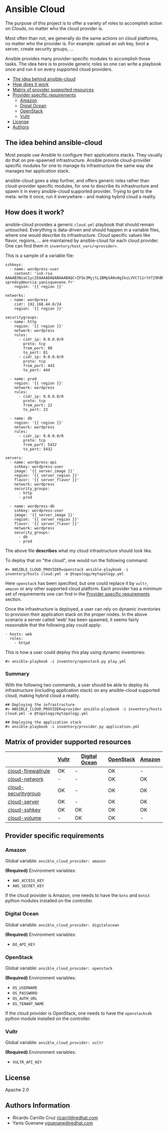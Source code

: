 # Ansible Cloud

The purpose of this project is to offer a variety of roles to accomplish action on Clouds, no matter who the cloud provider is.

Most often than not, we generally do the same actions on cloud platforms, no matter who the provider is. For example: upload an ssh key, boot a server, create security groups, ...

Ansible provides many provider-specific modules to accomplish those tasks. The idea here is to provide generic roles so one can write a playbook once and run it on every supported cloud providers.

- [The idea behind ansible-cloud](#the-idea-behind-ansible-cloud)
- [How does it work](#how-does-it-work)
- [Matrix of provider supported resources](#matrix-of-provider-supported-resources)
- [Provider specific requirements](#provider-specific-requirements)
  * [Amazon](#amazon)
  * [Digial Ocean](#digital-ocean)
  * [OpenStack](#openstack)
  * [Vultr](#vultr)
- [License](#license)
- [Authors](#authors-information)

## The idea behind ansible-cloud

Most people use Ansible to configure their applications stacks. They usually do that on pre-spawned infrastructure.
Ansible provide cloud-provider specific modules for one to manage its infrastructure the same way she manages her application stack.

ansible-cloud goes a step further, and offers generic roles rather than cloud-provider specific modules, for one to describe its infrastructure and spawn it in every ansible-cloud supported provider. Trying to get to the meta: write it once, run it everywhere - and making hybrid cloud a reality.

## How does it work?

ansible-cloud provides a generic `cloud.yml` playbook that should remain untouched. Everything is data-driven and should happen in a variable files, where one would describe its infrastructure. Cloud specific values like flavor, regions, ... are maintained by ansible-cloud for each cloud provider. One can find them in `inventory/host_vars/<provider>`.

This is a sample of a variable file:

```
sshkeys:
  - name: wordpress-user
    content: 'ssh-rsa AAAAB3NzaC1yc2EAAAADAQABAAABAQC+ZFQv3MyjtL1BMpSA0o0gIkzLVVC711rthT29hBNeORdNowQ7FSvVWUdAbTq00U7Xzak1ANIYLJyn+0r7olsdG4XEiUR0dqgC99kbT/QhY5mLe5lpl7JUjW9ctn00hNmt+TswpatCKWPNwdeAJT2ERynZaqPobENgvIq7jfOFWQIVew7qFeZygxsPVn36EUr2Cdq7Nb7U0XFXh3x1p0v0+MbL4tiJwPlMAGvFTKIMt+EaA+AsRIxiOo9CMk5ZuOl9pT8h5vNuEOcvS0qx4v44EAD2VOsCVCcrPNMcpuSzZP8dRTGU9wRREAWXngD0Zq9YJMH38VTxHiskoBw1NnPz spredzy@murcia.yanisguenane.fr'
    region: '{{ region }}'

networks:
  - name: wordpress
    cidr: 192.168.44.0/24
    region: '{{ region }}'

securitygroups:
  - name: http
    region: '{{ region }}'
    network: wordpress
    rules:
      - cidr_ip: 0.0.0.0/0
        proto: tcp
        from_port: 80
        to_port: 81
      - cidr_ip: 0.0.0.0/0
        proto: tcp
        from_port: 443
        to_port: 444

  - name: prod
    region: '{{ region }}'
    network: wordpress
    rules:
      - cidr_ip: 0.0.0.0/0
        proto: tcp
        from_port: 22
        to_port: 23

  - name: db
    region: '{{ region }}'
    network: wordpress
    rules:
      - cidr_ip: 0.0.0.0/0
        proto: tcp
        from_port: 5432
        to_port: 5432

servers:
  - name: wordpress-api
    sshkey: wordpress-user
    image: '{{ server_image }}'
    region: '{{ server_region }}'
    flavor: '{{ server_flavor }}'
    network: wordpress
    security_groups:
      - http
      - prod

  - name: wordpress-db
    sshkey: wordpress-user
    image: '{{ server_image }}'
    region: '{{ server_region }}'
    flavor: '{{ server_flavor }}'
    network: wordpress
    security_groups:
      - db
      - prod
```

The above file **describes** what my cloud infrastructure should look like.

To deploy that on "the cloud", one would run the following command:

```
#> ANSIBLE_CLOUD_PROVIDER=openstack ansible-playbook -i inventory/hosts cloud.yml -e @topology/mytopology.yml
```

Here `openstack` has been specified, but one could replace it by `vultr`, `amazon` or any other supported cloud platform.
Each provider has a minimum set of requirements one can find in the [Provider specific requirements](#provider-specific-requirements) section.

Once the infrastructure is deployed, a user can rely on dynamic inventories to provision their application stack on the proper nodes.
In the above scenario a server called 'web' has been spawned, it seems fairly reasonable that the following play could apply:

```
- hosts: web
  roles:
    - httpd
```

This is how a user could deploy this play using dynamic inventories:

```
#> ansible-playbook -i inventory/openstack.py play.yml
```

### Summary

With the following two commands, a user should be able to deploy its infrastructure (including application stack) on any ansible-cloud supported cloud,
making hybrid cloud a reality.

```
## Deploying the infrastructure
#> ANSIBLE_CLOUD_PROVIDER=provider ansible-playbook -i inventory/hosts cloud.yml -e @topology/mytopology.yml

## Deploying the application stack
#> ansible-playbook -i inventory/provider.py application.yml
```

## Matrix of provider supported resources

|                                                                                       | [Vultr](https://www.vultr.com) | [Digital Ocean](https://www.digitalocean.com) | [OpenStack](https://www.openstack.org/) | [Amazon](https://aws.amazon.com) |
| ------------------------------------------------------------------------------------- | ------------------------------ | --------------------------------------------- | --------------------------------------- | -------------------------------- |
| [cloud-firewallrule](https://github.com/redhat-cip/ansible-role-cloud-firewallrule)   | OK                             | -                                             | OK                                      | -                                |
| [cloud-network](https://github.com/redhat-cip/ansible-role-cloud-network)             | -                              | -                                             | OK                                      | OK                               |
| [cloud-securitygroup](https://github.com/redhat-cip/ansible-role-cloud-securitygroup) | OK                             | -                                             | OK                                      | OK                               |
| [cloud-server](https://github.com/redhat-cip/ansible-role-cloud-server)               | OK                             | -                                             | OK                                      | OK                               |
| [cloud-sshkey](https://github.com/redhat-cip/ansible-role-cloud-sshkey)               | OK                             | OK                                            | OK                                      | OK                               |
| [cloud-volume](https://github.com/redhat-cip/ansible-role-cloud-volume)               | -                              | OK                                             | OK                                      | -                                |

## Provider specific requirements

### Amazon

Global variable: `ansible_cloud_provider: amazon`

**(Required)** Environment variables:

  * `AWS_ACCESS_KEY`
  * `AWS_SECRET_KEY`

If the cloud provider is Amazon, one needs to have the `boto` and `boto3` python modules installed on the controller.

### Digital Ocean

Global variable: `ansible_cloud_provider: digitalocean`

**(Required)** Environment variables:

  * `DO_API_KEY`

### OpenStack

Global variable: `ansible_cloud_provider: openstack`

**(Required)** Environment variables:

  * `OS_USERNAME`
  * `OS_PASSWORD`
  * `OS_AUTH_URL`
  * `OS_TENANT_NAME`

If the cloud provider is OpenStack, one needs to have the `openstacksdk` python module installed on the controller.


### Vultr

Global variable: `ansible_cloud_provider: vultr`

**(Required)** Environment variables:

  * `VULTR_API_KEY`

## License

Apache 2.0

## Authors Information

  - Ricardo Carrillo Cruz  <ricarril@redhat.com>
  - Yanis Guenane  <yguenane@redhat.com>
